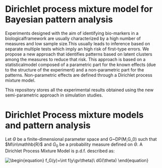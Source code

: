 # Dirichlet process mixture model for Bayesian pattern analysis

Experiments designed with the aim of identifying bio-markers in a biologicalframework are usually characterized by a high number of measures and low sample size.This usually leads to inference based on separate multiple tests which imply an high risk of first-type errors. We propose a new approach that identifies patterns based on latent clusters among the measures to reduce that risk. This approach is based on a statisticalmodel composed of a parametric part for the known effects (due to the structure of the experiment) and a non-parametric part for the patterns. Non-parametric effects are defined through a Dirichlet process mixture model. 

This repository stores all the experimental results obtained using the new semi-parametric approach in simulation studies. 

# Dirichlet Process mixture models and pattern analysis

Let $\Theta$ be a finite-dimensional parameter space and G~DP(M,G_0) such that $M\in\mathhb{R}$ and $G_0$ be a probability measure defined on $\Theta$. A Dirichlet Process Mixture Model is p.d.f. described as:

![\begin{equation}
f_G(y)=\int f(y\gv\theta)\ dG(\theta)
\end{equation}
](https://render.githubusercontent.com/render/math?math=%5Cdisplaystyle+%5Cbegin%7Bequation%7D%0Af_G%28y%29%3D%5Cint+f%28y%5Cgv%5Ctheta%29%5C+dG%28%5Ctheta%29%0A%5Cend%7Bequation%7D%0A)
